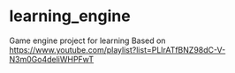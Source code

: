 # learning_engine
Game engine project for learning
Based on https://www.youtube.com/playlist?list=PLlrATfBNZ98dC-V-N3m0Go4deliWHPFwT
